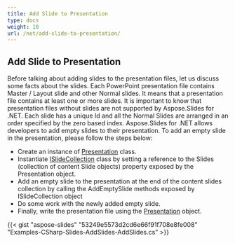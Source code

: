 ```yaml
---
title: Add Slide to Presentation
type: docs
weight: 10
url: /net/add-slide-to-presentation/
---
```


## **Add Slide to Presentation**
Before talking about adding slides to the presentation files, let us discuss some facts about the slides. Each PowerPoint presentation file contains Master / Layout slide and other Normal slides. It means that a presentation file contains at least one or more slides. It is important to know that presentation files without slides are not supported by Aspose.Slides for .NET. Each slide has a unique Id and all the Normal Slides are arranged in an order specified by the zero based index. Aspose.Slides for .NET allows developers to add empty slides to their presentation. To add an empty slide in the presentation, please follow the steps below:

- Create an instance of [Presentation](https://apireference.aspose.com/net/slides/aspose.slides/presentation) class.
- Instantiate [ISlideCollection](https://apireference.aspose.com/net/slides/aspose.slides/islidecollection) class by setting a reference to the Slides (collection of content Slide objects) property exposed by the Presentation object.
- Add an empty slide to the presentation at the end of the content slides collection by calling the AddEmptySlide methods exposed by ISlideCollection object
- Do some work with the newly added empty slide.
- Finally, write the presentation file using the [Presentation](https://apireference.aspose.com/net/slides/aspose.slides/presentation) object.

{{< gist "aspose-slides" "53249e5573d2cd6e66f91f708e8fe008" "Examples-CSharp-Slides-AddSlides-AddSlides.cs" >}}
